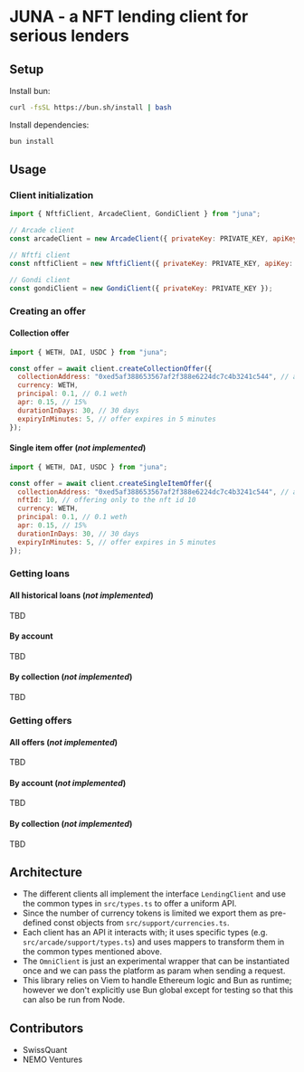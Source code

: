 # JUNA - a NFT lending client for serious lenders

## Setup

Install bun:

```bash
curl -fsSL https://bun.sh/install | bash
```

Install dependencies:

```bash
bun install
```

## Usage

### Client initialization

```javascript
import { NftfiClient, ArcadeClient, GondiClient } from "juna";

// Arcade client
const arcadeClient = new ArcadeClient({ privateKey: PRIVATE_KEY, apiKey: API_KEY });

// Nftfi client
const nftfiClient = new NftfiClient({ privateKey: PRIVATE_KEY, apiKey: API_KEY });

// Gondi client
const gondiClient = new GondiClient({ privateKey: PRIVATE_KEY });
```

### Creating an offer

#### Collection offer

```javascript
import { WETH, DAI, USDC } from "juna";

const offer = await client.createCollectionOffer({
  collectionAddress: "0xed5af388653567af2f388e6224dc7c4b3241c544", // azuki
  currency: WETH,
  principal: 0.1, // 0.1 weth
  apr: 0.15, // 15%
  durationInDays: 30, // 30 days
  expiryInMinutes: 5, // offer expires in 5 minutes
});
```

#### Single item offer (**_not implemented_**)

```javascript
import { WETH, DAI, USDC } from "juna";

const offer = await client.createSingleItemOffer({
  collectionAddress: "0xed5af388653567af2f388e6224dc7c4b3241c544", // azuki
  nftId: 10, // offering only to the nft id 10
  currency: WETH,
  principal: 0.1, // 0.1 weth
  apr: 0.15, // 15%
  durationInDays: 30, // 30 days
  expiryInMinutes: 5, // offer expires in 5 minutes
});
```

### Getting loans

#### All historical loans (**_not implemented_**)

TBD

#### By account

TBD

#### By collection (**_not implemented_**)

TBD

### Getting offers

#### All offers (**_not implemented_**)

TBD

#### By account (**_not implemented_**)

TBD

#### By collection (**_not implemented_**)

TBD

## Architecture

- The different clients all implement the interface `LendingClient` and use the common types in `src/types.ts` to offer
  a uniform API.
- Since the number of currency tokens is limited we export them as pre-defined const objects
  from `src/support/currencies.ts`.
- Each client has an API it interacts with; it uses specific types (e.g. `src/arcade/support/types.ts`) and uses mappers
  to transform them in the common types mentioned above.
- The `OmniClient` is just an experimental wrapper that can be instantiated once and we can pass the platform as param
  when sending a request.
- This library relies on Viem to handle Ethereum logic and Bun as runtime; however we don't explicitly use Bun global
  except for testing so that this can also be run from Node.

## Contributors

- SwissQuant
- NEMO Ventures
